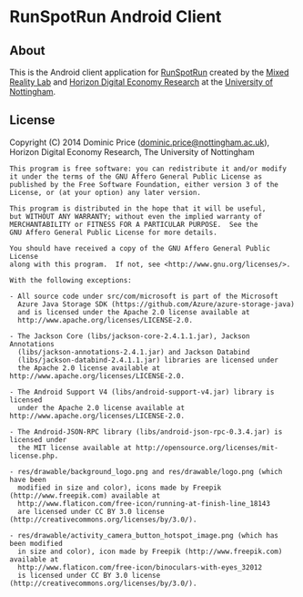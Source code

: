 RunSpotRun Android Client
=========================

About
-----

This is the Android client application for [RunSpotRun](http://www.runspotrun.co.uk/) created by the [Mixed Reality Lab](http://www.mrl.nott.ac.uk) and [Horizon Digital Economy Research](http://www.horizon.ac.uk) at the [University of Nottingham](http://www.nottingham.ac.uk).

License
-------

Copyright (C) 2014 Dominic Price (dominic.price@nottingham.ac.uk),
Horizon Digital Economy Research, The University of Nottingham

    This program is free software: you can redistribute it and/or modify
    it under the terms of the GNU Affero General Public License as
    published by the Free Software Foundation, either version 3 of the
    License, or (at your option) any later version.

    This program is distributed in the hope that it will be useful,
    but WITHOUT ANY WARRANTY; without even the implied warranty of
    MERCHANTABILITY or FITNESS FOR A PARTICULAR PURPOSE.  See the
    GNU Affero General Public License for more details.

    You should have received a copy of the GNU Affero General Public License
    along with this program.  If not, see <http://www.gnu.org/licenses/>.
    
    With the following exceptions:
    
    - All source code under src/com/microsoft is part of the Microsoft
      Azure Java Storage SDK (https://github.com/Azure/azure-storage-java)
      and is licensed under the Apache 2.0 license available at 
      http://www.apache.org/licenses/LICENSE-2.0.
    
    - The Jackson Core (libs/jackson-core-2.4.1.1.jar), Jackson Annotations
      (libs/jackson-annotations-2.4.1.jar) and Jackson Databind
      (libs/jackson-databind-2.4.1.1.jar) libraries are licensed under
      the Apache 2.0 license available at http://www.apache.org/licenses/LICENSE-2.0.
      
    - The Android Support V4 (libs/android-support-v4.jar) library is licensed
      under the Apache 2.0 license available at http://www.apache.org/licenses/LICENSE-2.0.
      
    - The Android-JSON-RPC library (libs/android-json-rpc-0.3.4.jar) is licensed under
      the MIT license available at http://opensource.org/licenses/mit-license.php.
    
    - res/drawable/background_logo.png and res/drawable/logo.png (which have been 
      modified in size and color), icons made by Freepik (http://www.freepik.com) available at 
      http://www.flaticon.com/free-icon/running-at-finish-line_18143
      are licensed under CC BY 3.0 license (http://creativecommons.org/licenses/by/3.0/).
    
    - res/drawable/activity_camera_button_hotspot_image.png (which has been modified
      in size and color), icon made by Freepik (http://www.freepik.com) available at 
      http://www.flaticon.com/free-icon/binoculars-with-eyes_32012
      is licensed under CC BY 3.0 license (http://creativecommons.org/licenses/by/3.0/).